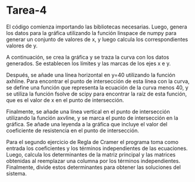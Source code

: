 # Tarea-4
El código comienza importando las bibliotecas necesarias. Luego, genera los datos para la gráfica utilizando la función linspace de numpy para generar un conjunto de valores de x, y luego calcula los correspondientes valores de y.

A continuación, se crea la gráfica y se traza la curva con los datos generados. Se establecen los límites y las marcas de los ejes x e y.

Después, se añade una línea horizontal en y=40 utilizando la función axhline. Para encontrar el punto de intersección de esta línea con la curva, se define una función que representa la ecuación de la curva menos 40, y se utiliza la función fsolve de scipy para encontrar la raíz de esta función, que es el valor de x en el punto de intersección.

Finalmente, se añade una línea vertical en el punto de intersección utilizando la función axvline, y se marca el punto de intersección en la gráfica. Se añade una leyenda a la gráfica que incluye el valor del coeficiente de resistencia en el punto de intersección.

Para el segundo ejercicio de Regla de Cramer el programa toma como entrada los coeficientes y los términos independientes de las ecuaciones. Luego, calcula los determinantes de la matriz principal y las matrices obtenidas al reemplazar una columna por los términos independientes. Finalmente, divide estos determinantes para obtener las soluciones del sistema.
